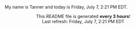 My name is Tanner and today is Friday, July 7, 2:21 PM EDT.

<p align="center">This <i>README</i> file is generated <b>every 3 hours</b>!</br>Last refresh: Friday, July 7, 2:21 PM EDT<br /></p>
